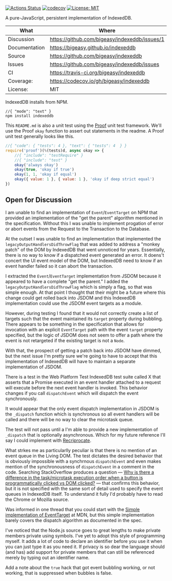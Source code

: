 [![Actions Status](https://github.com/bigeasy/indexeddb/workflows/Node%20CI/badge.svg)](https://github.com/bigeasy/indexeddb/actions)
[![codecov](https://codecov.io/gh/bigeasy/indexeddb/branch/master/graph/badge.svg)](https://codecov.io/gh/bigeasy/indexeddb)
[![License: MIT](https://img.shields.io/badge/License-MIT-yellow.svg)](https://opensource.org/licenses/MIT)

A pure-JavaScript, persistent implementation of IndexedDB.

| What          | Where                                         |
| --- | --- |
| Discussion    | https://github.com/bigeasy/indexeddb/issues/1 |
| Documentation | https://bigeasy.github.io/indexeddb           |
| Source        | https://github.com/bigeasy/indexeddb          |
| Issues        | https://github.com/bigeasy/indexeddb/issues   |
| CI            | https://travis-ci.org/bigeasy/indexeddb       |
| Coverage:     | https://codecov.io/gh/bigeasy/indexeddb       |
| License:      | MIT                                           |


IndexedDB installs from NPM.

```text
//{ "mode": "text" }
npm install indexeddb
```

This `README.md` is also a unit test using the
[Proof](https://github.com/bigeasy/proof) unit test framework. We'll use the
Proof `okay` function to assert out statements in the readme. A Proof unit test
generally looks like this.

```javascript
//{ "code": { "tests": 4 }, "text": { "tests": 4  } }
require('proof')(%(tests)d, async okay => {
    //{ "include": "testRequire" }
    //{ "include": "test" }
    okay('always okay')
    okay(true, 'okay if true')
    okay(1, 1, 'okay if equal')
    okay({ value: 1 }, { value: 1 }, 'okay if deep strict equal')
})
```

## Open for Discussion

I am unable to find an implementation of `Event`/`EventTarget` on NPM that
provided an implementation of the "get the parent" algorithm mentioned in the
specification. Without this I was unable to implement progation of error or
abort events from the Request to the Transaction to the Database.

At the outset I was unable to find an implementation that implemented the
`legacyOutputHandlersDidThrowFlag` that was added to address a "monkey patch" of
the DOM by IndexedDB that went unnoticed for years. Essentially, there is no way
to know if a dispatched event generated an error. It doens't concert the UI
event model of the DOM, but IndexedDB need to know if an event handler failed so
it can abort the transaction.

I extracted the `Event`/`EventTarget` implementation from JSDOM because it
appeared to have a complete "get the parent." I added the
`legacyOutputHandlersDidThrowFlag` which is simply a flag, so that was simple
enough. At that point I thought that their might be a future where this change
could get rolled back into JSDOM and this IndexedDB implementation could use the
JSDOM event targets as a module.

However, during testing I found that it would not correctly create a
list of targets such that the event maintained its `target` property during
bubbling. There appears to be something in the specification that allows for
invocation with an explicit `EventTarget` path with the event `target` property
specified, but the logic of JSDOM does not seem to offer a path where the event
is not retargeted if the existing target is not a `Node`.

With that, the prospect of getting a patch back into JSDOM have dimmed, but the
next issue I'm pretty sure we're going to have to accept that this
implementation of IndexedDB will have to maintain a separate implementation of
JSDOM.

There is a test in the Web Platform Test IndexedDB test suite called X that
asserts that a Promise executed in an event handler attached to a request will
execute before the next event handler is invoked. This behavior changes if you
call `dispatchEvent` which will dispatch the event synchronously.

It would appear that the only event dispatch implementation in JSDOM is the
`_dispatch` function which is synchronous so all event handlers will be called
and there will be no way to clear the microtask queue.

The test will not pass until a I'm able to provide a new implementation of
`_dispatch` that is optionally asynchronous. Which for my future reference I'll
say I could implement with
[Recriprocate](https://github.com/bigeasy/reciprocate).

What strkes me as particularlly peculiar is that there is no mention of an event
queue in the Living DOM. The test dictates the desired behavior that is
obviously impossible with a synchrnous `dispatchEvent` and even makes mention of
the synchronousness of `dispatchEvent` in a comment in the code. Searching
StackOverflow produces a question &mdash;
[Why is there a difference in the task/microtask execution order when a button
is programmatically clicked vs DOM
clicked?](https://stackoverflow.com/questions/55709512/why-is-there-a-difference-in-the-task-microtask-execution-order-when-a-button-is)
&mdash; that confirms this behavior, but it is not specified with the same sort
of detail used to specify the event queues in IndexedDB itself. To understand it
fully I'd probably have to read the Chrome or Mozilla source.

Was informed in one thread that you could start with the [Simple implementation
of
EventTarget](https://developer.mozilla.org/en-US/docs/Web/API/EventTarget#simple_implementation_of_eventtarget)
at MDN, but this simple implementation barely covers the dispatch algorithm as
documented in the spec.

I've noticed that the Node.js source goes to great lengths to make private
members private using symbols. I've yet to adopt this style of programming
myself. It adds a lot of code to declare an identifier before you use it when
you can just type it as you need it. If privacy is so dear the language should
(and has) add support for private members that can still be referenced merely by
typing out an identifier name.

Add a note about the `true` hack that got event bubbling working, or not
working, that is suppressed when bubbles is false.
